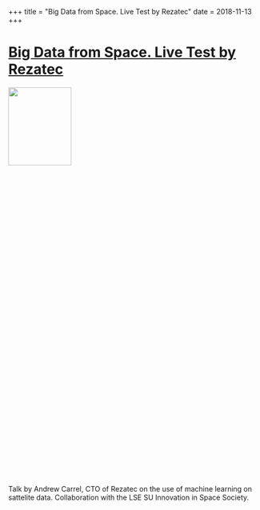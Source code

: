 +++
title = "Big Data from Space. Live Test by Rezatec"
date = 2018-11-13
+++

# [Big Data from Space. Live Test by Rezatec](https://www.facebook.com/events/1968270489878875/)

<img src = "https://scontent.fhkg10-1.fna.fbcdn.net/v/t1.0-9/45220886_2066232363687581_7098897675415715840_o.jpg?_nc_cat=105&_nc_sid=b386c4&_nc_ohc=oytppv2sE5kAX8j7bF4&_nc_ht=scontent.fhkg10-1.fna&oh=e080db7c93d37da4cdfeae47c932c4f8&oe=5F176503" height=20% width=50%> 

Talk by Andrew Carrel, CTO of Rezatec on the use of machine learning on sattelite data. Collaboration with the LSE SU Innovation in Space Society.
